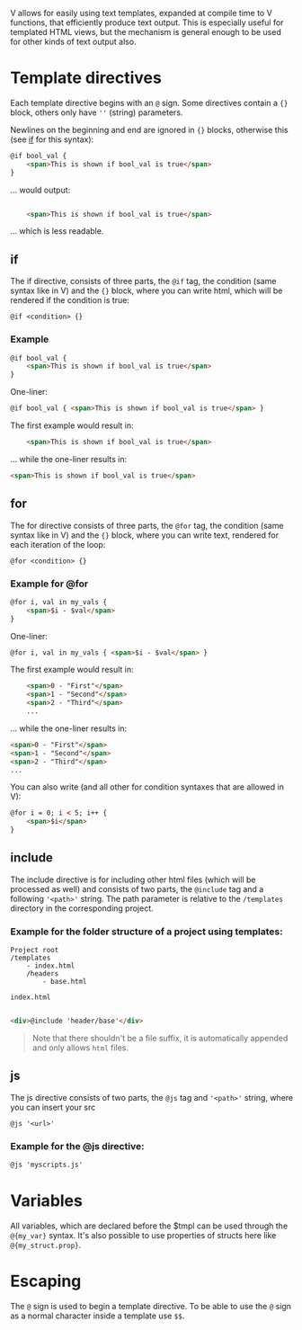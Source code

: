 V allows for easily using text templates, expanded at compile time to
V functions, that efficiently produce text output. This is especially
useful for templated HTML views, but the mechanism is general enough
to be used for other kinds of text output also.

# Template directives

Each template directive begins with an `@` sign.
Some directives contain a `{}` block, others only have `''` (string) parameters.

Newlines on the beginning and end are ignored in `{}` blocks,
otherwise this (see [if](#if) for this syntax):

```html
@if bool_val {
    <span>This is shown if bool_val is true</span>
}
```

... would output:

```html

    <span>This is shown if bool_val is true</span>

```

... which is less readable.

## if

The if directive, consists of three parts, the `@if` tag, the condition (same syntax like in V)
and the `{}` block, where you can write html, which will be rendered if the condition is true:

```
@if <condition> {}
```

### Example

```html
@if bool_val {
    <span>This is shown if bool_val is true</span>
}
```

One-liner:

```html
@if bool_val { <span>This is shown if bool_val is true</span> }
```

The first example would result in:

```html
    <span>This is shown if bool_val is true</span>
```

... while the one-liner results in:

```html
<span>This is shown if bool_val is true</span>
```

## for

The for directive consists of three parts, the `@for` tag,
the condition (same syntax like in V) and the `{}` block,
where you can write text, rendered for each iteration of the loop:

```
@for <condition> {}
```

### Example for @for

```html
@for i, val in my_vals {
    <span>$i - $val</span>
}
```

One-liner:

```html
@for i, val in my_vals { <span>$i - $val</span> }
```

The first example would result in:

```html
    <span>0 - "First"</span>
    <span>1 - "Second"</span>
    <span>2 - "Third"</span>
    ...
```

... while the one-liner results in:

```html
<span>0 - "First"</span>
<span>1 - "Second"</span>
<span>2 - "Third"</span>
...
```

You can also write (and all other for condition syntaxes that are allowed in V):

```html
@for i = 0; i < 5; i++ {
    <span>$i</span>
}
```

## include

The include directive is for including other html files (which will be processed as well)
and consists of two parts, the `@include` tag and a following `'<path>'` string.
The path parameter is relative to the `/templates` directory in the corresponding project.

### Example for the folder structure of a project using templates:

```
Project root
/templates
    - index.html
    /headers
        - base.html
```

`index.html`

```html

<div>@include 'header/base'</div>
```

> Note that there shouldn't be a file suffix,
> it is automatically appended and only allows `html` files.

## js

The js directive consists of two parts, the `@js` tag and `'<path>'` string,
where you can insert your src

```
@js '<url>'
```

### Example for the @js directive:

```html
@js 'myscripts.js'
```

# Variables

All variables, which are declared before the $tmpl can be used through the `@{my_var}` syntax.
It's also possible to use properties of structs here like `@{my_struct.prop}`.

# Escaping

The `@` sign is used to begin a template directive. 
To be able to use the `@` sign as a normal character inside a 
template use `$$`.
